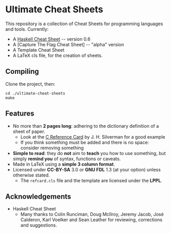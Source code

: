 Ultimate Cheat Sheets
=====================

This repository is a collection of Cheat Sheets for programming languages and
tools.  Currently:

* A [Haskell Cheat Sheet] -- version 0.6
* A [Capture The Flag Cheat Sheet] -- "alpha" version
* A Template Cheat Sheet
* A LaTeX cls file, for the creation of sheets.


Compiling
---------

Clone the project, then:

    cd ./ultimate-cheat-sheets
    make



Features
--------

* No more than **2 pages long**: adhering to the dictionary definition of a sheet of paper.
	* Look at the [C Reference Card] by J. H. Silverman for a good example
	* If you think something must be added and there is no space: consider removing something
* **Simple to read**: they do **not** aim to **teach** you how to use something, but simply
  **remind you** of syntax, functions or caveats.
* Made in LaTeX using a **simple 3 column format**.
* Licensed under **CC-BY-SA** 3.0 or **GNU FDL** 1.3  (at your option)  unless otherwise stated.
	* The `refcard.cls` file and the template are licensed under the **LPPL**.


Acknowledgements
----------------

* Haskell Cheat Sheet
	* Many thanks to
	  Colin Runciman,
	  Doug McIlroy,
	  Jeremy Jacob,
	  José Calderon,
	  Karl Voelker and
	  Sean Leather
	  for reviewing, corrections and suggestions.


[C Reference Card]: http://www.math.brown.edu/~jhs/ReferenceCards/CRefCard.v2.2.pdf
[Haskell Cheat Sheet]: https://github.com/rudymatela/ultimate-cheat-sheets/releases/download/haskell-v0.6/haskell-ucs-0.6.pdf
[CTF Cheat Sheet]: https://github.com/rudymatela/ultimate-cheat-sheets/releases/download/ctf-v0.2/ctf-ucs-0.2.pdf
